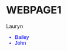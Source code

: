 # WEBPAGE1
<!DOCTYPE html>
<html>
  <head>
      <style>
        ul {font-family:arial;color:blue}
    </style>
    <p> Lauryn </p>
        <ul>
          <li>Bailey</li>
          <li>John</li>
        </ul>
     </head>
</html>
